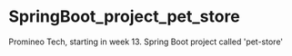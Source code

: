 # SpringBoot_project_pet_store
Promineo Tech, starting in week 13. Spring Boot project called 'pet-store'
